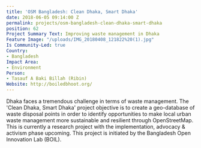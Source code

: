 ```yaml
---
title: 'OSM Bangladesh: Clean Dhaka, Smart Dhaka'
date: 2018-06-05 09:14:00 Z
permalink: projects/osm-bangladesh-clean-dhaka-smart-dhaka
position: 62
Project Summary Text: Improving waste management in Dhaka
Feature Image: "/uploads/IMG_20180408_121822%20(1).jpg"
Is Community-Led: true
Country:
- Bangladesh
Impact Area:
- Environment
Person:
- Tasauf A Baki Billah (Ribin)
Website: http://boiledbhoot.org/
---
```


Dhaka faces a tremendous challenge in terms of waste management. The 'Clean Dhaka, Smart Dhaka' project objective is to create a geo-database of waste disposal points in order to identify opportunities to make local urban waste management more sustainable and resilient through OpenStreetMap. This is currently a research project with the implementation, advocacy & activism phase upcoming. This project is initiated by the Bangladesh Open Innovation Lab (BOIL).